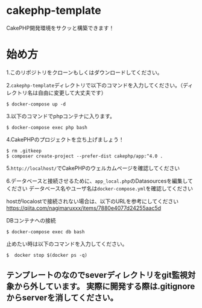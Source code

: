# cakephp-template
CakePHP開発環境をサクッと構築できます！

# 始め方
1.このリポジトリをクローンもしくはダウンロードしてください。

2.`cakephp-template`ディレクトリで以下のコマンドを入力してください。（ディレクトリ名は自由に変更して大丈夫です）
  ```
$ docker-compose up -d
  ```
  
3.以下のコマンドでphpコンテナに入ります。
```
$ docker-compose exec php bash
```

4.CakePHPのプロジェクトを立ち上げましょう！
```
$ rm .gitkeep
$ composer create-project --prefer-dist cakephp/app:^4.0 .
```

5.`http://localhost/`でCakePHPのウェルカムページを確認してください

6.データベースと接続させるために、`app_local.php`のDatasourcesを編集してください
データベース名やユーザ名は`docker-compose.yml`を確認してください

hostがlocalostで接続されない場合は、以下のURLを参考にしてください
https://qiita.com/nagimaruxxx/items/7880e4077d24255aac5d

DBコンテナへの接続
```
$ docker-compose exec db bash
```
止めたい時は以下のコマンドを入力してください。
```
$  docker stop $(docker ps -q) 
```

テンプレートのなのでseverディレクトリをgit監視対象から外しています。
実際に開発する際は.gitignoreからserverを消してください。
---
